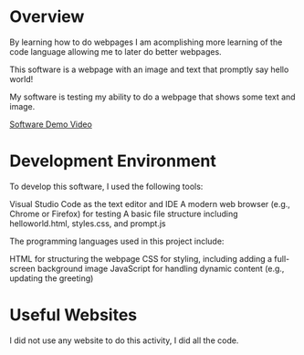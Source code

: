 # Overview

By learning how to do webpages I am acomplishing more learning of the code language allowing me to later do better webpages.

This software is a webpage with an image and text that promptly say hello world!

My software is testing my ability to do a webpage that shows some text and image.

[Software Demo Video](https://youtu.be/PZ4VZ02k7RY)

# Development Environment
To develop this software, I used the following tools:

Visual Studio Code as the text editor and IDE
A modern web browser (e.g., Chrome or Firefox) for testing
A basic file structure including helloworld.html, styles.css, and prompt.js

The programming languages used in this project include:

HTML for structuring the webpage
CSS for styling, including adding a full-screen background image
JavaScript for handling dynamic content (e.g., updating the greeting)

# Useful Websites

I did not use any website to do this activity, I did all the code.